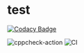 # test

[![Codacy Badge](https://api.codacy.com/project/badge/Grade/1c9c36a4367d4fd38dd2ee004a67b21b)](https://app.codacy.com/manual/vijaymksv/test?utm_source=github.com&utm_medium=referral&utm_content=vijaymksv/test&utm_campaign=Badge_Grade_Dashboard)

![cppcheck-action](https://github.com/vijaymksv/test/workflows/cppcheck-action/badge.svg?branch=master)
![CI](https://github.com/vijaymksv/test/workflows/CI/badge.svg?branch=master)
